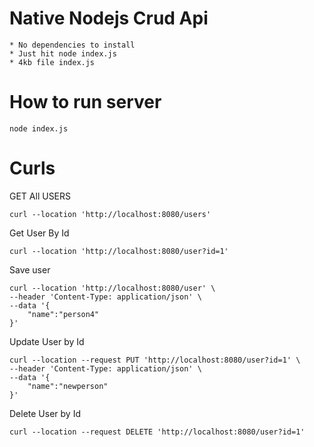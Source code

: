 # Native Nodejs Crud Api
    * No dependencies to install
    * Just hit node index.js
    * 4kb file index.js

# How to run server
```
node index.js
```

# Curls
GET All USERS
```
curl --location 'http://localhost:8080/users'
```

Get User By Id
```
curl --location 'http://localhost:8080/user?id=1'
```

Save user
```
curl --location 'http://localhost:8080/user' \
--header 'Content-Type: application/json' \
--data '{
    "name":"person4"
}'
```

Update User by Id
```
curl --location --request PUT 'http://localhost:8080/user?id=1' \
--header 'Content-Type: application/json' \
--data '{
    "name":"newperson"
}'
```

Delete User by Id
```
curl --location --request DELETE 'http://localhost:8080/user?id=1'
```
